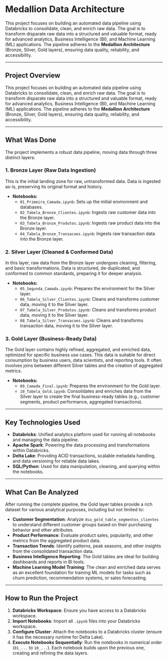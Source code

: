 # Medallion Data Architecture

This project focuses on building an automated data pipeline using Databricks to consolidate, clean, and enrich raw data. The goal is to transform disparate raw data into a structured and valuable format, ready for advanced analytics, Business Intelligence (BI), and Machine Learning (ML) applications. The pipeline adheres to the **Medallion Architecture** (Bronze, Silver, Gold layers), ensuring data quality, reliability, and accessibility.

---

## Project Overview

This project focuses on building an automated data pipeline using Databricks to consolidate, clean, and enrich raw data. The goal is to transform disparate raw data into a structured and valuable format, ready for advanced analytics, Business Intelligence (BI), and Machine Learning (ML) applications. The pipeline adheres to the **Medallion Architecture** (Bronze, Silver, Gold layers), ensuring data quality, reliability, and accessibility.

---

## What Was Done

The project implements a robust data pipeline, moving data through three distinct layers:

### 1. Bronze Layer (Raw Data Ingestion)
This is the initial landing zone for raw, untransformed data. Data is ingested as-is, preserving its original format and history.

* **Notebooks:**
    * `01_Primeira_Camada.ipynb`: Sets up the initial environment and databases.
    * `02_Tabela_Bronze_Clientes.ipynb`: Ingests raw customer data into the Bronze layer.
    * `03_Tabela_Bronze_Produtos.ipynb`: Ingests raw product data into the Bronze layer.
    * `04_Tabela_Bronze_Transacoes.ipynb`: Ingests raw transaction data into the Bronze layer.

### 2. Silver Layer (Cleaned & Conformed Data)
In this layer, raw data from the Bronze layer undergoes cleaning, filtering, and basic transformations. Data is structured, de-duplicated, and conformed to common standards, preparing it for deeper analysis.

* **Notebooks:**
    * `05_Segunda_Camada.ipynb`: Prepares the environment for the Silver layer.
    * `06_Tabela_Silver_Clientes.ipynb`: Cleans and transforms customer data, moving it to the Silver layer.
    * `07_Tabela_Silver_Produtos.ipynb`: Cleans and transforms product data, moving it to the Silver layer.
    * `08_Tabela_Silver_Transacoes.ipynb`: Cleans and transforms transaction data, moving it to the Silver layer.

### 3. Gold Layer (Business-Ready Data)
The Gold layer contains highly refined, aggregated, and enriched data, optimized for specific business use cases. This data is suitable for direct consumption by business users, data scientists, and reporting tools. It often involves joins between different Silver tables and the creation of aggregated metrics.

* **Notebooks:**
    * `09_Camada_Final.ipynb`: Prepares the environment for the Gold layer.
    * `10_Tabela_Gold.ipynb`: Consolidates and enriches data from the Silver layer to create the final business-ready tables (e.g., customer segments, product performance, aggregated transactions).

---

##  Key Technologies Used

* **Databricks**: Unified analytics platform used for running all notebooks and managing the data pipeline.
* **Apache Spark**: Powering the data processing and transformations within Databricks.
* **Delta Lake**: Providing ACID transactions, scalable metadata handling, and data versioning for reliable data lakes.
* **SQL/Python**: Used for data manipulation, cleaning, and querying within the notebooks.

---

##  What Can Be Analyzed

After running the complete pipeline, the Gold layer tables provide a rich dataset for various analytical purposes, including but not limited to:

* **Customer Segmentation**: Analyze `dsa_gold_table_segmentos_clientes` to understand different customer groups based on their purchasing behavior and other attributes.
* **Product Performance**: Evaluate product sales, popularity, and other metrics from the aggregated product data.
* **Transaction Trends**: Identify patterns, peak seasons, and other insights from the consolidated transaction data.
* **Business Intelligence Reporting**: The Gold tables are ideal for building dashboards and reports in BI tools.
* **Machine Learning Model Training**: The clean and enriched data serves as an excellent foundation for training ML models for tasks such as churn prediction, recommendation systems, or sales forecasting.

---

##  How to Run the Project

1.  **Databricks Workspace**: Ensure you have access to a Databricks workspace.
2.  **Import Notebooks**: Import all `.ipynb` files into your Databricks workspace.
3.  **Configure Cluster**: Attach the notebooks to a Databricks cluster (ensure it has the necessary runtime for Delta Lake).
4.  **Execute Notebooks Sequentially**: Run the notebooks in numerical order (`01_...` to `10_...`). Each notebook builds upon the previous one, creating and refining the data layers.

